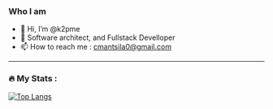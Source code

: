 <!--div id="header" align="center">
  <img src="https://media.giphy.com/media/M9gbBd9nbDrOTu1Mqx/giphy.gif" width="100"/>
</div>

--->
### Who I am
- 👋 Hi, I’m @k2pme
- 👀 Software architect, and Fullstack Develloper 
- 📫 How to reach me : cmantsila0@gmail.com


---
### :fire: My Stats :

<!---[![GitHub Streak](http://github-readme-streak-stats.herokuapp.com?user=itsZed0&theme=dark&background=000000)](https://git.io/streak-stats)-->


[![Top Langs](https://github-readme-stats.vercel.app/api/top-langs/?username=k2pme&layout=compact&theme=vision-friendly-dark)](https://github.com/anuraghazra/github-readme-stats)

<!---
k2pme/k2pme is a ✨ special ✨ repository because its `README.md` (this file) appears on your GitHub profile.
You can click the Preview link to take a look at your changes.
--->
